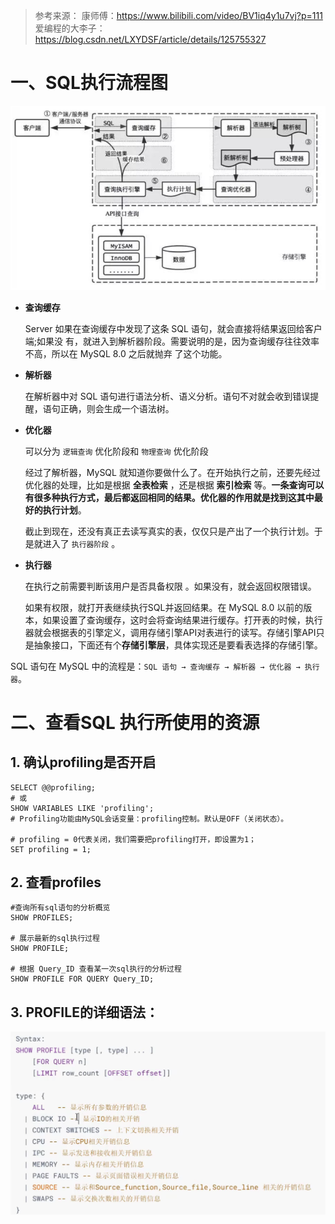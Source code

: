 > 参考来源：
> 康师傅：https://www.bilibili.com/video/BV1iq4y1u7vj?p=111
> 爱编程的大李子：https://blog.csdn.net/LXYDSF/article/details/125755327

# 一、SQL执行流程图

![](https://raw.githubusercontent.com/qq153916230/study/main/mysql/pic/47.png)

- **查询缓存**

  Server 如果在查询缓存中发现了这条 SQL 语句，就会直接将结果返回给客户端;如果没 有，就进入到解析器阶段。需要说明的是，因为查询缓存往往效率不高，所以在 MySQL 8.0 之后就抛弃 了这个功能。

- **解析器**

  在解析器中对 SQL 语句进行语法分析、语义分析。语句不对就会收到错误提醒，语句正确，则会生成一个语法树。

- **优化器**

  可以分为 `逻辑查询` 优化阶段和 `物理查询` 优化阶段

  经过了解析器，MySQL 就知道你要做什么了。在开始执行之前，还要先经过优化器的处理，比如是根据 **全表检索** ，还是根据 **索引检索** 等。**一条查询可以有很多种执行方式，最后都返回相同的结果。优化器的作用就是找到这其中最好的执行计划**。

  截止到现在，还没有真正去读写真实的表，仅仅只是产出了一个执行计划。于是就进入了 `执行器阶段` 。

- **执行器**

  在执行之前需要判断该用户是否具备权限 。如果没有，就会返回权限错误。

  如果有权限，就打开表继续执行SQL并返回结果。在 MySQL 8.0 以前的版本，如果设置了查询缓存，这时会将查询结果进行缓存。打开表的时候，执行器就会根据表的引擎定义，调用存储引擎API对表进行的读写。存储引擎API只是抽象接口，下面还有个**存储引擎层**，具体实现还是要看表选择的存储引擎。

SQL 语句在 MySQL 中的流程是：`SQL 语句 → 查询缓存 → 解析器 → 优化器 → 执行器`。

# 二、查看SQL 执行所使用的资源

## 1. 确认profiling是否开启

```mysql
SELECT @@profiling;
# 或
SHOW VARIABLES LIKE 'profiling';
# Profiling功能由MySQL会话变量：profiling控制。默认是OFF（关闭状态）。

# profiling = 0代表关闭，我们需要把profiling打开，即设置为1；
SET profiling = 1;
```

## 2. 查看profiles

```mysql
#查询所有sql语句的分析概览
SHOW PROFILES;

# 展示最新的sql执行过程
SHOW PROFILE;

# 根据 Query_ID 查看某一次sql执行的分析过程
SHOW PROFILE FOR QUERY Query_ID;
```

## 3. PROFILE的详细语法：

![](https://raw.githubusercontent.com/qq153916230/study/main/mysql/pic/48.png)